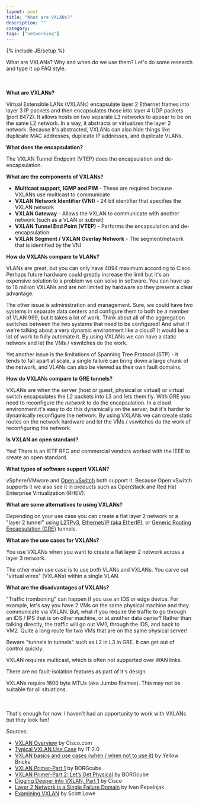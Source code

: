 ```yaml
---
layout: post
title: "What are VXLANs?"
description: ""
category: 
tags: ["networking"]
---
```

{% include JB/setup %}

What are VXLANs?  Why and when do we use them?  Let's do some research and type it up FAQ style.<BR><BR><BR>

**What are VXLANs?**

Virtual Extensible LANs (VXLANs) encapsulate layer 2 Ethernet frames into layer 3 IP packets and then encapsulates those into layer 4 UDP packets (port 8472).  It allows hosts on two separate L3 networks to appear to be on the same L2 network.  In a way, it abstracts or virtualizes the layer 2 network.  Because it's abstracted, VXLANs can also hide things like duplicate MAC addresses, duplicate IP addresses, and duplicate VLANs.


**What does the encapsulation?**

The VXLAN Tunnel Endpoint (VTEP) does the encapsulation and de-encapsulation.


**What are the components of VXLANs?**

* **Multicast support, IGMP and PIM** - These are required because VXLANs use multicast to communicate
* **VXLAN Network Identifier (VNI)** - 24 bit identifier that specifies the VXLAN network
* **VXLAN Gateway** - Allows the VXLAN to communicate with another network (such as a VLAN or subnet)
* **VXLAN Tunnel End Point (VTEP)** - Performs the encapsulation and de-encapsulation
* **VXLAN Segment / VXLAN Overlay Network** - The segment/network that is identified by the VNI


**How do VXLANs compare to VLANs?**

VLANs are great, but you can only have 4094 maximum according to Cisco.  Perhaps future hardware could greatly increase the limit but it's an expensive solution to a problem we can solve in software.  You can have up to 16 million VXLANs and are not limited by hardware so they present a clear advantage.

The other issue is administration and management.  Sure, we could have two systems in separate data centers and configure them to both be a member of VLAN 999, but it takes a lot of work.  Think about all of the aggregation switches between the two systems that need to be configured!  And what if we're talking about a very dynamic environment like a cloud?  It would be a lot of work to fully automate it.  By using VXLANs we can have a static network and let the VMs / vswitches do the work.

Yet another issue is the limitations of Spanning Tree Protocol (STP) - it tends to fall apart at scale, a single failure can bring down a large chunk of the network, and VLANs can also be viewed as their own fault domains.


**How do VXLANs compare to GRE tunnels?**

VXLANs are when the server (host or guest, physical or virtual) or virtual switch encapsulates the L2 packets into L3 and lets them fly.  With GRE you need to reconfigure the *network* to do the encapsulation.  In a cloud environment it's easy to do this dynamically on the server, but it's harder to dynamically reconfigure the network.  By using VXLANs we can create static routes on the network hardware and let the VMs / vswitches do the work of reconfiguring the network.


**Is VXLAN an open standard?**

Yes!  There is an IETF RFC and commercial vendors worked with the IEEE to create an open standard.


**What types of software support VXLAN?**

vSphere/VMware and [Open vSwitch](https://en.wikipedia.org/wiki/Open_vSwitch) both support it.  Because Open vSwitch supports it we also see it in products such as OpenStack and Red Hat Enterprise Virtualization (RHEV).


**What are some alternatives to using VXLANs?**

Depending on your use case you can create a flat layer 2 network or a "layer 2 tunnel" using [L2TPv3](https://en.wikipedia.org/wiki/L2TPv3), [Ethernet/IP (aka EtherIP)](https://en.wikipedia.org/wiki/EtherNet/IP), or [Generic Routing Encapsulation (GRE)](https://en.wikipedia.org/wiki/Generic_Routing_Encapsulation) tunnels.


**What are the use cases for VXLANs?**

You use VXLANs when you want to create a flat layer 2 network across a layer 3 network.

The other main use case is to use *both* VLANs and VXLANs.  You carve out "virtual wires" (VXLANs) within a single VLAN.


**What are the disadvantages of VXLANs?**

"Traffic tromboning" can happen if you use an IDS or edge device.  For example, let's say you have 2 VMs on the same physical machine and they communicate via VXLAN.  But, what if you require the traffic to go through an IDS / IPS that is on other machine, or at another data center?  Rather than talking directly, the traffic will go out VM1, through the IDS, and back to VM2.  Quite a long route for two VMs that are on the same physical server!

Beware "tunnels in tunnels" such as L2 in L3 in GRE.  It can get out of control quickly.

VXLAN requires multicast, which is often not supported over WAN links.

There are no fault-isolation features as part of it's design.

VXLANs require 1600 byte MTUs (aka Jumbo Frames).  This may not be suitable for all situations.
<BR><BR><BR>

That's enough for now.  I haven't had an opportunity to work with VXLANs but they look fun!


Sources:

* [VXLAN Overview](http://www.cisco.com/c/en/us/products/collateral/switches/nexus-9000-series-switches/white-paper-c11-729383.html) by Cisco.com
* [Typical VXLAN Use Case](http://it20.info/2012/05/typical-vxlan-use-case/) by IT 2.0
* [VXLAN basics and use cases (when / when not to use it)](http://www.yellow-bricks.com/2012/11/02/vxlan-use-cases/) by Yellow Bricks
* [VXLAN Primer-Part 1](http://www.borgcube.com/blogs/2011/11/vxlan-primer-part-1/) by BORGcube
* [VXLAN Primer-Part 2: Let’s Get Physical](http://www.borgcube.com/blogs/2012/03/vxlan-primer-part-2-lets-get-physical/) by BORGcube
* [Digging Deeper into VXLAN, Part 1](http://blogs.cisco.com/datacenter/digging-deeper-into-vxlan/) by Cisco
* [Layer 2 Network is a Single Failure Domain](http://blog.ipspace.net/2012/05/layer-2-network-is-single-failure.html) by Ivan Pepelnjak
* [Examining VXLAN](http://blog.scottlowe.org/2011/12/02/examining-vxlan/) by Scott Lowe